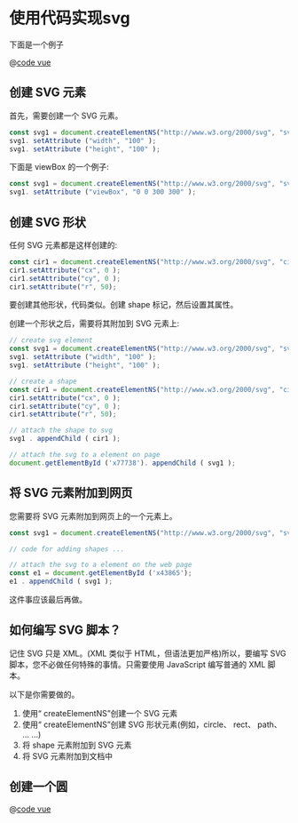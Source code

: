 
# 使用代码实现svg

下面是一个例子

 <create-svg />

@[code vue](@/components/CreateSvg.vue)

## 创建 SVG 元素

首先，需要创建一个 SVG 元素。

```js
const svg1 = document.createElementNS("http://www.w3.org/2000/svg", "svg");
svg1. setAttribute ("width", "100" );
svg1. setAttribute ("height", "100" );
```

下面是 viewBox 的一个例子:

```js
const svg1 = document.createElementNS("http://www.w3.org/2000/svg", "svg");
svg1. setAttribute ("viewBox", "0 0 300 300" );
```

## 创建 SVG 形状

任何 SVG 元素都是这样创建的:

```js
const cir1 = document.createElementNS("http://www.w3.org/2000/svg", "circle");
cir1.setAttribute("cx", 0 );
cir1.setAttribute("cy", 0 );
cir1.setAttribute("r", 50);
```

要创建其他形状，代码类似。创建 shape 标记，然后设置其属性。

创建一个形状之后，需要将其附加到 SVG 元素上:

```js
// create svg element
const svg1 = document.createElementNS("http://www.w3.org/2000/svg", "svg");
svg1. setAttribute ("width", "100" );
svg1. setAttribute ("height", "100" );

// create a shape
const cir1 = document.createElementNS("http://www.w3.org/2000/svg", "circle");
cir1.setAttribute("cx", 0 );
cir1.setAttribute("cy", 0 );
cir1.setAttribute("r", 50);

// attach the shape to svg
svg1 . appendChild ( cir1 );

// attach the svg to a element on page
document.getElementById ('x77738'). appendChild ( svg1 );
```

## 将 SVG 元素附加到网页

您需要将 SVG 元素附加到网页上的一个元素上。

```js
const svg1 = document.createElementNS("http://www.w3.org/2000/svg", "svg");

// code for adding shapes ...

// attach the svg to a element on the web page
const e1 = document.getElementById ('x43865');
e1 . appendChild ( svg1 );
```

这件事应该最后再做。

## 如何编写 SVG 脚本？

记住 SVG 只是 XML。(XML 类似于 HTML，但语法更加严格)所以，要编写 SVG 脚本，您不必做任何特殊的事情。只需要使用 JavaScript 编写普通的 XML 脚本。

以下是你需要做的。

1. 使用“ createElementNS”创建一个 SVG 元素
2. 使用“ createElementNS”创建 SVG 形状元素(例如，circle、 rect、 path、 ... ...)
3. 将 shape 元素附加到 SVG 元素
4. 将 SVG 元素附加到文档中

## 创建一个圆

<svg-list />

@[code vue](@/components/SvgList.vue)
